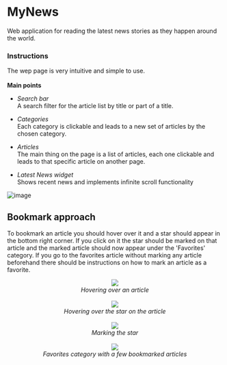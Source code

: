 # MyNews 

Web application for reading the latest news stories as they happen around the world.

### Instructions
The wep page is very intuitive and simple to use.<br><br>
**Main points**
* *Search bar* <br>
A search filter for the article list by title or part of a title.

* *Categories*<br>
Each category is clickable and leads to a new set of articles by the chosen category.

* *Articles*<br>
The main thing on the page is a list of articles, each one clickable and leads to that specific  article on another page.

* *Latest News widget*<br>
Shows recent news and implements infinite scroll functionality

![image](https://user-images.githubusercontent.com/56473997/217776525-af0d7048-3271-425c-a2a8-b6ae8aadfa5d.png)

## Bookmark approach
To bookmark an article you should hover over it and a star should appear in the bottom right corner. If you click on it the star should be marked on that article and the marked article should now appear under the 'Favorites' category. If you go to the favorites article without marking any article beforehand there should be instructions on how to mark an article as a favorite.<br>
<p align="center">
<img src="https://user-images.githubusercontent.com/56473997/217781304-0889fc5c-0d49-416b-94ba-97870a374b93.png"/><br>
<i>Hovering over an article</i><br><br>
<img src="https://user-images.githubusercontent.com/56473997/217781338-e03c2630-f4bf-4a42-b4e7-acc1e1c16fcf.png"/><br>
<i>Hovering over the star on the article</i><br><br>
<img src="https://user-images.githubusercontent.com/56473997/217781380-e27b14c8-e5a0-4dbb-aa76-85d32866fdf4.png"/><br>
<i>Marking the star</i><br><br>
<img src="https://user-images.githubusercontent.com/56473997/217786271-ef275c33-46ab-4a5e-b853-a44374d56f34.png"/><br>
<i>Favorites category with a few bookmarked articles</i><br>
</p>
